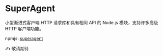 # SuperAgent

小型渐进式客户端 HTTP 请求库和具有相同 API 的 Node.js 模块，支持许多高级 HTTP 客户端功能。

npmjs: [superagent](https://www.npmjs.com/package/superagent)

✍ 敬请期待
